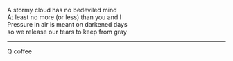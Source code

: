 A stormy cloud has no bedeviled mind\
At least no more (or less) than you and I\
Pressure in air is meant on darkened days\
so we release our tears to keep from gray

-----

Q coffee